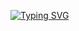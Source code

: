[![Typing SVG](https://readme-typing-svg.demolab.com?font=Fira+Code&pause=1000&width=435&lines=Hi+%F0%9F%91%8B%2C+I'm+JoCode;A+young+Christian+and+passionate;Developper+%F0%9F%98%8E)](https://git.io/typing-svg)
